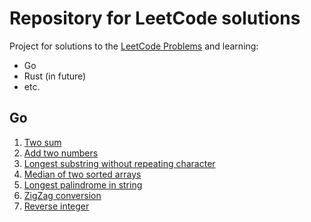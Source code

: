 # Repository for LeetCode solutions

Project for solutions to the [LeetCode Problems](https://leetcode.com/problemset/all/) and learning:

- Go
- Rust (in future)
- etc.

## Go

1. [Two sum](/Go/two_sum/solution.go)
2. [Add two numbers](/Go/add_two_numbers/solution.go)
3. [Longest substring without repeating character](/Go/longest_substring_without_repeating_character/solution.go)
4. [Median of two sorted arrays](/Go/median_of_two_sorted_arrays/solution.go)
5. [Longest palindrome in string](/Go/longest_palindromic_string/solution.go)
6. [ZigZag conversion](/Go/zig_zag_conversion/solution.go)
7. [Reverse integer](/Go/reverse_integer/solution.go)